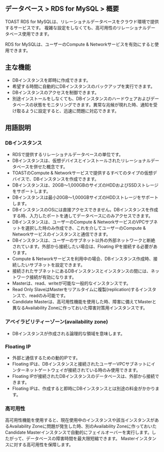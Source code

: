 ## データベース > RDS for MySQL > 概要

TOAST RDS for MySQLは、リレーショナルデータベースをクラウド環境で提供するサービスです。
複雑な設定をしなくても、高可用性のリレーショナルデータベース使用できます。

RDS for MySQLは、ユーザーのCompute & Networkサービスを有効にすると使用できます。

## 主な機能

* DBインスタンスを即時に作成できます。
* 希望する時間に自動的にDBインスタンスのバックアップを実行できます。
* DBインスタンスのアクセスを制御できます。
* 別途インストールをしなくても、DBインスタンスのハードウェアおよびデータベースの状態をモニタリングできます。異常な兆候が現れた時、通知を受け取るように設定すると、迅速に問題に対応できます。

## 用語説明

### DBインスタンス

* RDSで提供するリレーショナルデータベースの単位です。
* DBインスタンスは、仮想デバイスとインストールされたリレーショナルデータベースを併せた概念です。
* TOASTのCompute & Networkサービスで提供するすべてのタイプの仮想デバイスで、DBインスタンスを作成できます。
* DBインスタンスは、20GB～1,000GBのサイズのHDDおよびSSDストレージをサポートします。
* DBインスタンスは最小20GB～1,000GBサイズのHDDストレージをサポートします。
* DBインスタンスのOSには直接アクセスできません。DBインスタンスを作成する時、入力したポートを通してデータベースにのみアクセスできます。
* DBインスタンスは、ユーザーのCompute & NetworkサービスのVPCサブネットを選択した時のみ作成でき、これを介してユーザーのCompute & Networkサービスのインスタンスと通信できます。
* DBインスタンスは、ユーザーのサブネット以外の外部ネットワークと断絶されています。外部から接続したい場合は、Floating IPを接続する必要があります。
* Compute & Networkサービスを利用中の場合、DBインスタンス作成時、接続したいサブネットを設定できます。
* 接続されたサブネットにあるDBインスタンスとインスタンスの間には、ネットワーク接続が有効になります。
* Masterは、read、writeが可能な一般的なインスタンスです。
* Read Only SlaveはMasterをリアルタイムに複製(replication)するインスタンスで、readのみ可能です。
* Candidate Masterは、高可用性機能を使用した時、障害に備えてMasterと異なるAvailability Zoneに作っておいた障害対策用インスタンスです。


### アベイラビリティーゾーン(availability zone)

* DBインスタンスが作成される論理的な領域を意味します。

### Floating IP

* 外部と通信するための動的IPです。
* Floating IPは、DBインスタンスと接続されたユーザーVPCサブネットにインターネットゲートウェイが接続されている時のみ使用できます。
* Floating IPが接続されたDBインスタンスのデータベースは、外部から接続できます。
* Floating IPは、作成すると即時にDBインスタンスとは別途の料金がかかります。

### 高可用性

高可用性機能を使用すると、現在使用中のインスタンスや該当インスタンスがあるAvailability Zoneに問題が発生した時、別のAvailability Zoneに作っておいたCandidate Masterインスタンスで自動的にフェイルオーバーを実行します。したがって、データベースの障害時間を最大限短縮できます。
Masterインスタンスに対する高可用性を保障します。
